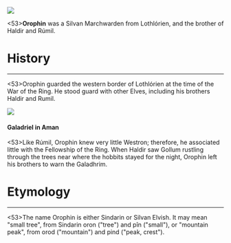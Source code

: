 ![](characters/galadriel/7.jpg)

<53>**Orophin** was a Silvan Marchwarden from Lothlórien, and the brother of Haldir and Rúmil.

# History
---

<53>Orophin guarded the western border of Lothlórien at the time of the War of the Ring. He stood guard with other Elves, including his brothers Haldir and Rumil.

![](characters/galadriel/2.jpg)

#### Galadriel in Aman

<53>Like Rúmil, Orophin knew very little Westron; therefore, he associated little with the Fellowship of the Ring. When Haldir saw Gollum rustling through the trees near where the hobbits stayed for the night, Orophin left his brothers to warn the Galadhrim.

# Etymology

---

<53>The name Orophin is either Sindarin or Silvan Elvish. It may mean "small tree", from Sindarin oron ("tree") and pîn ("small"), or "mountain peak", from orod ("mountain") and pind ("peak, crest").
